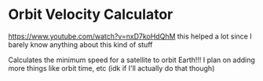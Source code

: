 # Orbit Velocity Calculator
https://www.youtube.com/watch?v=nxD7koHdQhM this helped a lot since I barely know anything about this kind of stuff

Calculates the minimum speed for a satellite to orbit Earth!!!
I plan on adding more things like orbit time, etc (idk if I'll actually do that though)
